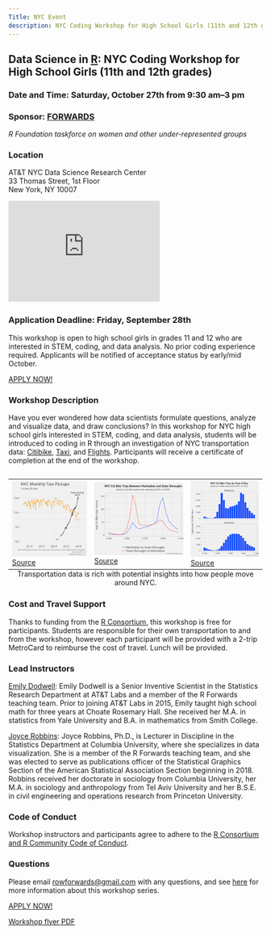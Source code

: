 ```yaml
---
Title: NYC Event
description: NYC Coding Workshop for High School Girls (11th and 12th grades)
---
```


## Data Science in <a href="https://www.r-project.org/" target="_blank">R</a>: NYC Coding Workshop for High School Girls (11th and 12th grades)

### Date and Time: Saturday, October 27th from 9:30 am–3 pm

### Sponsor: [FORWARDS](https://forwards.github.io/about/)

*R Foundation taskforce on women and other under-represented groups*

### Location

AT&T NYC Data Science Research Center  
33 Thomas Street, 1st Floor  
New York, NY  10007  

<iframe src="https://www.google.com/maps/embed?pb=!1m18!1m12!1m3!1d3024.0646634830014!2d-74.00823868468859!3d40.71659297933149!2m3!1f0!2f0!3f0!3m2!1i1024!2i768!4f13.1!3m3!1m2!1s0x89c25a202da93785%3A0x647d236777581d1c!2s33+Thomas+Street%2C+33+Thomas+St%2C+New+York%2C+NY+10007!5e0!3m2!1sen!2sus!4v1536180489482" width="300" height="200" frameborder="0" style="border:0" allowfullscreen></iframe>
 

### Application Deadline: Friday, September 28th
This workshop is open to high school girls in grades 11 and 12 who are interested in STEM, coding, and data analysis. No prior coding experience required. Applicants will be notified of acceptance status by early/mid October.

<a href="https://docs.google.com/forms/d/e/1FAIpQLSf5ECXBTvmV2YU5Z6tnfn6LzZzqCEJ2Sg6SiylER9HlXAHJpw/viewform?usp=sf_link" target="_blank">APPLY NOW!</a>

### Workshop Description

Have you ever wondered how data scientists formulate questions, analyze and visualize data, and draw conclusions?  In this workshop for NYC high school girls interested in STEM, coding, and data analysis, students will be introduced to coding in R through an investigation of NYC transportation data: <a href="https://www.citibikenyc.com/system-data" target="_blank">Citibike</a>, <a href="http://www.nyc.gov/html/tlc/html/about/trip_record_data.shtml" target="_blank">Taxi</a>, and <a href="https://cran.r-project.org/web/packages/nycflights13/nycflights13.pdf" target="_blank">Flights</a>.  Participants will receive a certificate of completion at the end of the workshop.

<table CELLSPACING=10 align = "left">
<caption align = "bottom">Transportation data is rich with potential insights into how people move around NYC.</caption>
  <tr>
    <td>
      <img src = "https://github.com/forwards/website_source/blob/update-edu/content/edu/images/monthly_taxi_pickups_v2.png?raw=true"><br>
      <a href = "http://toddwschneider.com/posts/analyzing-1-1-billion-nyc-taxi-and-uber-trips-with-a-vengeance/" target="_blank">Source</a>
    </td>
    <td>
      <img src = "https://github.com/forwards/website_source/blob/update-edu/content/edu/images/manhattan_vs_outer_boroughs_v2.png?raw=true"><br>
      <a href = "http://toddwschneider.com/posts/a-tale-of-twenty-two-million-citi-bikes-analyzing-the-nyc-bike-share-system/" target="_blank">Source</a>
    </td>
    <td>
      <img src = "https://github.com/forwards/website_source/blob/update-edu/content/edu/images/trips_by_hour_v2.png?raw=true"><br>
      <a href = "http://toddwschneider.com/posts/a-tale-of-twenty-two-million-citi-bikes-analyzing-the-nyc-bike-share-system/" target="_blank">Source</a>
    </td>
  </tr>
</table>  

### Cost and Travel Support
Thanks to funding from the <a href="https://www.r-consortium.org/" target="_blank">R Consortium</a>, this workshop is free for participants.  Students are responsible for their own transportation to and from the workshop, however each participant will be provided with a 2-trip MetroCard to reimburse the cost of travel.  Lunch will be provided.  

### Lead Instructors

<a href="https://www.linkedin.com/in/emdodwell" target="_blank">Emily Dodwell</a>: Emily Dodwell is a Senior Inventive Scientist in the Statistics Research Department at AT&T Labs and a member of the R Forwards teaching team.  Prior to joining AT&T Labs in 2015, Emily taught high school math for three years at Choate Rosemary Hall. She received her M.A. in statistics from Yale University and B.A. in mathematics from Smith College.

<a href="http://www.joyce-robbins.com/about/" target="_blank">Joyce Robbins</a>: Joyce Robbins, Ph.D., is Lecturer in Discipline in the Statistics Department at Columbia University, where she specializes in data visualization. She is a member of the R Forwards teaching team, and she was elected to serve as publications officer of the Statistical Graphics Section of the American Statistical Association Section beginning in 2018. Robbins received her doctorate in sociology from Columbia University, her M.A. in sociology and anthropology from Tel Aviv University and her B.S.E. in civil engineering and operations research from Princeton University.

### Code of Conduct

Workshop instructors and participants agree to adhere to the <a href="https://wiki.r-consortium.org/view/R_Consortium_and_the_R_Community_Code_of_Conduct" target="_blank">R Consortium and R Community Code of Conduct</a>.

### Questions

Please email rowforwards@gmail.com with any questions, and see <a href="http://forwards.github.io/edu/" target="_blank">here</a> for more information about this workshop series.  

<a href="https://docs.google.com/forms/d/e/1FAIpQLSf5ECXBTvmV2YU5Z6tnfn6LzZzqCEJ2Sg6SiylER9HlXAHJpw/viewform?usp=sf_link" target="_blank">APPLY NOW!</a>

[Workshop flyer PDF](https://github.com/forwards/website_source/blob/master/content/edu/Forwards%20NYC%20Workshop%20Flyer.pdf)

